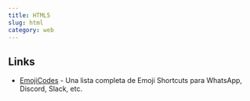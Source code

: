 ```yaml
---
title: HTML5
slug: html
category: web
---
```


## Links
- [EmojiCodes][1] - Una lista completa de Emoji Shortcuts para WhatsApp, Discord, Slack, etc.

[1]:	https://emojicodes.com/
